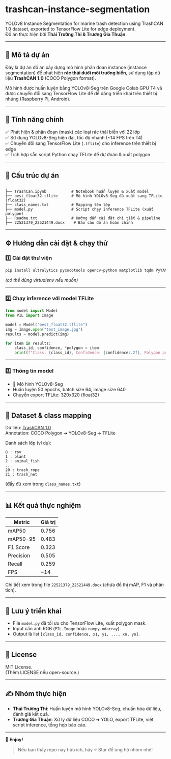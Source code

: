 # trashcan-instance-segmentation

YOLOv8 Instance Segmentation for marine trash detection using TrashCAN 1.0 dataset, exported to TensorFlow Lite for edge deployment.  
Đồ án thực hiện bởi **Thái Trường Thi & Trương Gia Thuận**.

---

## 📜 Mô tả dự án

Đây là dự án đồ án xây dựng mô hình phân đoạn instance (instance segmentation) để phát hiện **rác thải dưới môi trường biển**, sử dụng tập dữ liệu **TrashCAN 1.0** (COCO Polygon format).

Mô hình được huấn luyện bằng YOLOv8-Seg trên Google Colab GPU T4 và được chuyển đổi sang TensorFlow Lite để dễ dàng triển khai trên thiết bị nhúng (Raspberry Pi, Android).

---

## 🚀 Tính năng chính

✅ Phát hiện & phân đoạn (mask) các loại rác thải biển với 22 lớp  
✅ Sử dụng YOLOv8-Seg hiện đại, tốc độ nhanh (~14 FPS trên T4)  
✅ Chuyển đổi sang TensorFlow Lite (`.tflite`) cho inference trên thiết bị edge  
✅ Tích hợp sẵn script Python chạy TFLite để dự đoán & xuất polygon

---

## 📂 Cấu trúc dự án

```
.
├── TrashCan.ipynb           # Notebook huấn luyện & xuất model
├── best_float32.tflite      # Mô hình YOLOv8-Seg đã xuất sang TFLite (float32)
├── class_names.txt          # Mapping tên lớp
├── model.py                 # Script chạy inference TFLite (xuất polygon)
├── Readme.txt               # Hướng dẫn cài đặt chi tiết & pipeline
├── 22521379_22521449.docx    # Báo cáo đồ án hoàn chỉnh
```

---

## ⚙️ Hướng dẫn cài đặt & chạy thử

### 1️⃣ Cài đặt thư viện
```bash
pip install ultralytics pycocotools opencv-python matplotlib tqdm PyYAML tensorflow
```

*(có thể dùng virtualenv nếu muốn)*

---

### 2️⃣ Chạy inference với model TFLite
```python
from model import Model
from PIL import Image

model = Model("best_float32.tflite")
img = Image.open("test_image.jpg")
results = model.predict(img)

for item in results:
    class_id, confidence, *polygon = item
    print(f"Class: {class_id}, Confidence: {confidence:.2f}, Polygon points: {polygon[:6]}...")
```

---

### 3️⃣ Thông tin model
- 🧠 Mô hình YOLOv8-Seg
- Huấn luyện 50 epochs, batch size 64, image size 640
- Chuyển export TFLite: 320x320 (float32)

---

## 📝 Dataset & class mapping

Dữ liệu: [TrashCAN 1.0](https://conservancy.umn.edu/items/6dd6a960-c44a-4510-a679-efb8c82ebfb7)  
Annotation: COCO Polygon ➔ YOLOv8-Seg ➔ TFLite

Danh sách lớp (ví dụ):
```
0 : rov
1 : plant
2 : animal_fish
...
20 : trash_rope
21 : trash_net
```
(đầy đủ xem trong `class_names.txt`)

---

## 📊 Kết quả thực nghiệm

| Metric   | Giá trị |
|----------|---------|
| mAP50    | 0.756   |
| mAP50-95 | 0.483   |
| F1 Score | 0.323   |
| Precision| 0.505   |
| Recall   | 0.259   |
| FPS      | ~14     |

Chi tiết xem trong file `22521379_22521449.docx` (chứa đồ thị mAP, F1 và phân tích).

---

## 📌 Lưu ý triển khai

- File `model.py` đã tối ưu cho TensorFlow Lite, xuất polygon mask.
- Input cần ảnh RGB (`PIL.Image` hoặc `numpy.ndarray`).
- Output là list `[class_id, confidence, x1, y1, ..., xn, yn]`.

---

## 📜 License

MIT License.  
(Thêm LICENSE nếu open-source.)

---

## ✍️ Nhóm thực hiện
- **Thái Trường Thi**: Huấn luyện mô hình YOLOv8-Seg, chuẩn hóa dữ liệu, đánh giá kết quả.
- **Trương Gia Thuận**: Xử lý dữ liệu COCO ➔ YOLO, export TFLite, viết script inference, tổng hợp báo cáo.

---

🚀 **Enjoy!**  
> Nếu bạn thấy repo này hữu ích, hãy ⭐ Star để ủng hộ nhóm nhé!
